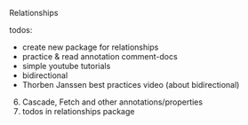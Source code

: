 Relationships

todos:
+ create new package for relationships
+ practice & read annotation comment-docs
+ simple youtube tutorials
+ bidirectional
+ Thorben Janssen best practices video (about bidirectional)
6. Cascade, Fetch and other annotations/properties
7. todos in relationships package